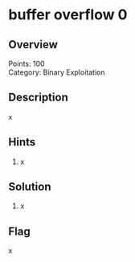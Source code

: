 # buffer overflow 0
## Overview 
Points: 100  
Category: Binary Exploitation

## Description
x

## Hints

1. x

## Solution

1. x

## Flag

x                                                   
